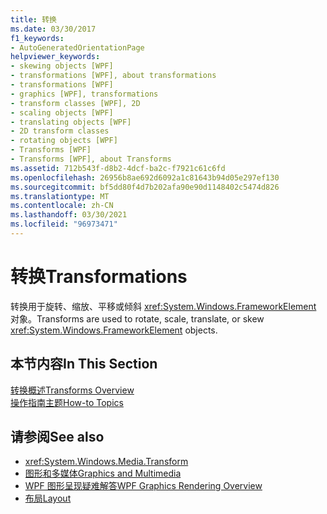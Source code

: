 ```yaml
---
title: 转换
ms.date: 03/30/2017
f1_keywords:
- AutoGeneratedOrientationPage
helpviewer_keywords:
- skewing objects [WPF]
- transformations [WPF], about transformations
- transformations [WPF]
- graphics [WPF], transformations
- transform classes [WPF], 2D
- scaling objects [WPF]
- translating objects [WPF]
- 2D transform classes
- rotating objects [WPF]
- Transforms [WPF]
- Transforms [WPF], about Transforms
ms.assetid: 712b543f-d8b2-4dcf-ba2c-f7921c61c6fd
ms.openlocfilehash: 26956b8ae692d6092a1c81643b94d05e297ef130
ms.sourcegitcommit: bf5dd80f4d7b202afa90e90d1148402c5474d826
ms.translationtype: MT
ms.contentlocale: zh-CN
ms.lasthandoff: 03/30/2021
ms.locfileid: "96973471"
---
```

# <a name="transformations"></a><span data-ttu-id="88d4a-102">转换</span><span class="sxs-lookup"><span data-stu-id="88d4a-102">Transformations</span></span>
<span data-ttu-id="88d4a-103">转换用于旋转、缩放、平移或倾斜 <xref:System.Windows.FrameworkElement> 对象。</span><span class="sxs-lookup"><span data-stu-id="88d4a-103">Transforms are used to rotate, scale, translate, or skew <xref:System.Windows.FrameworkElement> objects.</span></span>  
  
## <a name="in-this-section"></a><span data-ttu-id="88d4a-104">本节内容</span><span class="sxs-lookup"><span data-stu-id="88d4a-104">In This Section</span></span>  
 [<span data-ttu-id="88d4a-105">转换概述</span><span class="sxs-lookup"><span data-stu-id="88d4a-105">Transforms Overview</span></span>](transforms-overview.md)  
 [<span data-ttu-id="88d4a-106">操作指南主题</span><span class="sxs-lookup"><span data-stu-id="88d4a-106">How-to Topics</span></span>](transformations-how-to-topics.md)  
  
## <a name="see-also"></a><span data-ttu-id="88d4a-107">请参阅</span><span class="sxs-lookup"><span data-stu-id="88d4a-107">See also</span></span>

- <xref:System.Windows.Media.Transform>
- [<span data-ttu-id="88d4a-108">图形和多媒体</span><span class="sxs-lookup"><span data-stu-id="88d4a-108">Graphics and Multimedia</span></span>](index.md)
- [<span data-ttu-id="88d4a-109">WPF 图形呈现疑难解答</span><span class="sxs-lookup"><span data-stu-id="88d4a-109">WPF Graphics Rendering Overview</span></span>](wpf-graphics-rendering-overview.md)
- [<span data-ttu-id="88d4a-110">布局</span><span class="sxs-lookup"><span data-stu-id="88d4a-110">Layout</span></span>](../advanced/layout.md)
